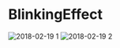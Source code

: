 # BlinkingEffect

![2018-02-19 1](https://user-images.githubusercontent.com/22821798/36384115-3f1bcee6-15b4-11e8-860e-766bfb2808eb.png)
![2018-02-19 2](https://user-images.githubusercontent.com/22821798/36384117-3f6376e2-15b4-11e8-986a-1cf14108f1d9.png)

